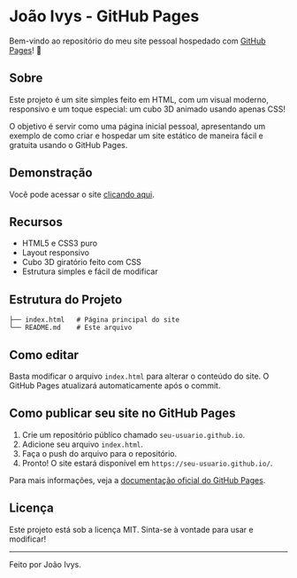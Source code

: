 # João Ivys - GitHub Pages

Bem-vindo ao repositório do meu site pessoal hospedado com [GitHub Pages](https://pages.github.com/)! 🚀

## Sobre

Este projeto é um site simples feito em HTML, com um visual moderno, responsivo e um toque especial: um cubo 3D animado usando apenas CSS!

O objetivo é servir como uma página inicial pessoal, apresentando um exemplo de como criar e hospedar um site estático de maneira fácil e gratuita usando o GitHub Pages.

## Demonstração

Você pode acessar o site [clicando aqui](https://Jooivys.github.io/).

## Recursos

- HTML5 e CSS3 puro
- Layout responsivo
- Cubo 3D giratório feito com CSS
- Estrutura simples e fácil de modificar

## Estrutura do Projeto

```
├── index.html   # Página principal do site
└── README.md    # Este arquivo
```

## Como editar

Basta modificar o arquivo `index.html` para alterar o conteúdo do site. O GitHub Pages atualizará automaticamente após o commit.

## Como publicar seu site no GitHub Pages

1. Crie um repositório público chamado `seu-usuario.github.io`.
2. Adicione seu arquivo `index.html`.
3. Faça o push do arquivo para o repositório.
4. Pronto! O site estará disponível em `https://seu-usuario.github.io/`.

Para mais informações, veja a [documentação oficial do GitHub Pages](https://pages.github.com/).

## Licença

Este projeto está sob a licença MIT. Sinta-se à vontade para usar e modificar!

---

Feito por João Ivys.
